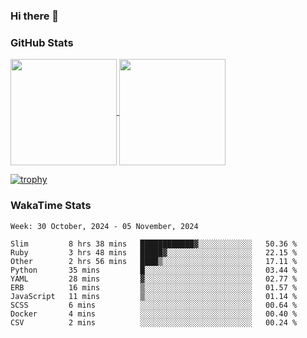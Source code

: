### Hi there 👋

### GitHub Stats

<a href="https://github.com/anuraghazra/github-readme-stats">
  <img align="center" height="170px" src="https://github-readme-stats.vercel.app/api/top-langs/?username=tksfjt1024&layout=compact&count_private=true&show_icons=true&show_icons=true&theme=graywhite" />
</a>
<a href="https://github.com/anuraghazra/github-readme-stats">
  <img align="center" height="170px" src="https://github-readme-stats.vercel.app/api?username=tksfjt1024&count_private=true&show_icons=true&show_icons=true&theme=graywhite" />
</a>

[![trophy](https://github-profile-trophy.vercel.app/?username=tksfjt1024)](https://github.com/ryo-ma/github-profile-trophy)

### WakaTime Stats

<!--START_SECTION:waka-->
```text
Week: 30 October, 2024 - 05 November, 2024

Slim         8 hrs 38 mins   ████████████▓░░░░░░░░░░░░   50.36 % 
Ruby         3 hrs 48 mins   █████▓░░░░░░░░░░░░░░░░░░░   22.15 % 
Other        2 hrs 56 mins   ████▒░░░░░░░░░░░░░░░░░░░░   17.11 % 
Python       35 mins         █░░░░░░░░░░░░░░░░░░░░░░░░   03.44 % 
YAML         28 mins         ▓░░░░░░░░░░░░░░░░░░░░░░░░   02.77 % 
ERB          16 mins         ▒░░░░░░░░░░░░░░░░░░░░░░░░   01.57 % 
JavaScript   11 mins         ▒░░░░░░░░░░░░░░░░░░░░░░░░   01.14 % 
SCSS         6 mins          ░░░░░░░░░░░░░░░░░░░░░░░░░   00.64 % 
Docker       4 mins          ░░░░░░░░░░░░░░░░░░░░░░░░░   00.40 % 
CSV          2 mins          ░░░░░░░░░░░░░░░░░░░░░░░░░   00.24 % 
```
<!--END_SECTION:waka-->
